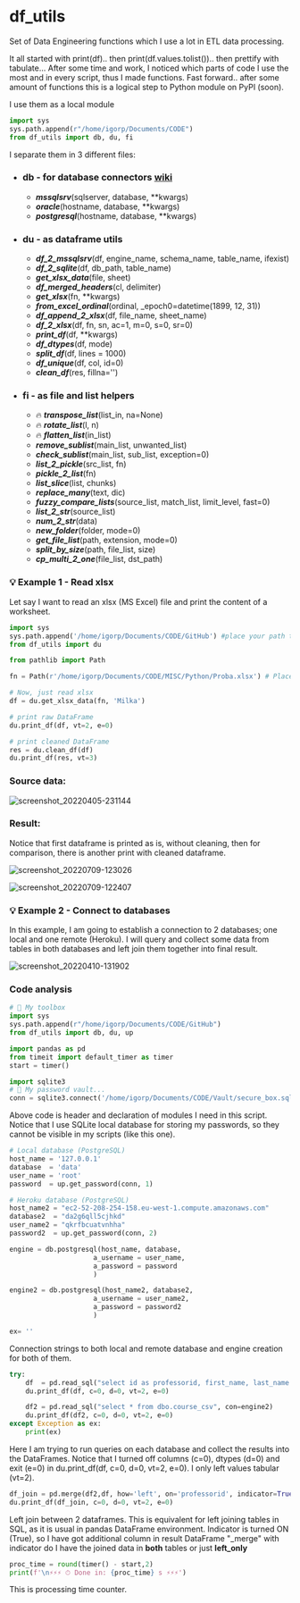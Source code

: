 # df_utils
Set of Data Engineering functions which I use a lot in ETL data processing.

It all started with print(df).. then print(df.values.tolist()).. then prettify with tabulate...
After some time and work, I noticed which parts of code I use the most and in every script, thus I made functions.
Fast forward.. after some amount of functions this is a logical step to Python module on PyPI (soon).

I use them as a local module

```python
import sys
sys.path.append(r"/home/igorp/Documents/CODE")
from df_utils import db, du, fi
```

I separate them in 3 different files: 
* ### **db** - for database connectors [wiki](https://github.com/igorp74/df_utils/wiki#db---for-database-connectors)
  * ***mssqlsrv***(sqlserver, database, **kwargs)
  * ***oracle***(hostname, database, **kwargs)
  * ***postgresql***(hostname, database, **kwargs)
* ### **du** - as dataframe utils
  * ***df_2_mssqlsrv***(df, engine_name, schema_name, table_name, ifexist)
  * ***df_2_sqlite***(df, db_path, table_name)
  * ***get_xlsx_data***(file, sheet)
  * ***df_merged_headers***(cl, delimiter)
  * ***get_xlsx***(fn, **kwargs)
  * ***from_excel_ordinal***(ordinal, _epoch0=datetime(1899, 12, 31))
  * ***df_append_2_xlsx***(df, file_name, sheet_name)
  * ***df_2_xlsx***(df, fn, sn, ac=1, m=0, s=0, sr=0)
  * ***print_df***(df, **kwargs)
  * ***df_dtypes***(df, mode)
  * ***split_df***(df, lines = 1000)
  * ***df_unique***(df, col, id=0)
  * ***clean_df***(res, fillna='')
* ### **fi** - as file and list helpers
  * 🔥 ***transpose_list***(list_in, na=None)
  * 🔥 ***rotate_list***(l, n)
  * 🔥 ***flatten_list***(in_list)
  * ***remove_sublist***(main_list, unwanted_list)
  * ***check_sublist***(main_list, sub_list, exception=0)
  * ***list_2_pickle***(src_list, fn)
  * ***pickle_2_list***(fn)
  * ***list_slice***(list, chunks)
  * ***replace_many***(text, dic)
  * ***fuzzy_compare_lists***(source_list, match_list, limit_level, fast=0)
  * ***list_2_str***(source_list)
  * ***num_2_str***(data)
  * ***new_folder***(folder, mode=0)
  * ***get_file_list***(path, extension, mode=0)
  * ***split_by_size***(path, file_list, size)
  * ***cp_multi_2_one***(file_list, dst_path)

### 💡 Example 1 - Read xlsx
Let say I want to read an xlsx (MS Excel) file and print the content of a worksheet.

```python
import sys
sys.path.append('/home/igorp/Documents/CODE/GitHub') #place your path to the df_utils folder
from df_utils import du

from pathlib import Path

fn = Path(r'/home/igorp/Documents/CODE/MISC/Python/Proba.xlsx') # Place your path to the source xlsx file

# Now, just read xlsx
df = du.get_xlsx_data(fn, 'Milka')

# print raw DataFrame
du.print_df(df, vt=2, e=0)

# print cleaned DataFrame
res = du.clean_df(df)
du.print_df(res, vt=3)
```

### Source data:
![screenshot_20220405-231144](https://user-images.githubusercontent.com/17882375/161851292-3b150ef1-f5bd-4777-83e5-7d0e0aed2146.png)

### Result:
Notice that first dataframe is printed as is, without cleaning, then for comparison, there is another print with cleaned dataframe.

![screenshot_20220709-123026](https://user-images.githubusercontent.com/17882375/178103780-cd4df4ba-0731-415f-a9a1-5b859fa054eb.png)

![screenshot_20220709-122407](https://user-images.githubusercontent.com/17882375/178103601-c4d39e83-15a6-4f50-8113-90dfbbe24440.png)

### 💡 Example 2 - Connect to databases
In this example, I am going to establish a connection to 2 databases; one local and one remote (Heroku).
I will query and collect some data from tables in both databases and left join them together into final result.

![screenshot_20220410-131902](https://user-images.githubusercontent.com/17882375/162615872-71bcdf4f-6fa9-4a4d-86de-e911a1cbf9cd.png)

### Code analysis

```python
# 🧰 My toolbox
import sys
sys.path.append(r"/home/igorp/Documents/CODE/GitHub")
from df_utils import db, du, up

import pandas as pd
from timeit import default_timer as timer
start = timer()

import sqlite3
# 🔑 My password vault...
conn = sqlite3.connect('/home/igorp/Documents/CODE/Vault/secure_box.sqlite')
```
Above code is header and declaration of modules I need in this script. Notice that I use SQLite local database for storing my passwords, so they cannot be visible in my scripts (like this one).

```python
# Local database (PostgreSQL)
host_name = '127.0.0.1'
database  = 'data'
user_name = 'root'
password  = up.get_password(conn, 1)

# Heroku database (PostgreSQL)
host_name2 = "ec2-52-208-254-158.eu-west-1.compute.amazonaws.com"
database2  = "da2g6qll5cjhkd"
user_name2 = "qkrfbcuatvnhha"
password2  = up.get_password(conn, 2)

engine = db.postgresql(host_name, database,
                     a_username = user_name,
                     a_password = password
                     )

engine2 = db.postgresql(host_name2, database2,
                     a_username = user_name2,
                     a_password = password2
                     )

ex= ''
```
Connection strings to both local and remote database and engine creation for both of them.

```python
try:
    df  = pd.read_sql("select id as professorid, first_name, last_name from dbo.professor_csv", con=engine)
    du.print_df(df, c=0, d=0, vt=2, e=0)

    df2 = pd.read_sql("select * from dbo.course_csv", con=engine2)
    du.print_df(df2, c=0, d=0, vt=2, e=0)
except Exception as ex:
    print(ex)
```
Here I am trying to run queries on each database and collect the results into the DataFrames.
Notice that I turned off columns (c=0), dtypes (d=0) and exit (e=0) 
in du.print_df(df, c=0, d=0, vt=2, e=0). I only left values tabular (vt=2).

```python
df_join = pd.merge(df2,df, how='left', on='professorid', indicator=True)
du.print_df(df_join, c=0, d=0, vt=2, e=0)
```
Left join between 2 dataframes. This is equivalent for left joining tables in SQL, as it is usual in pandas DataFrame environment. Indicator is turned ON (True), so I have got additional column in result DataFrame "_merge" with indicator do I have the joined data in **both** tables or just **left_only**

```python
proc_time = round(timer() - start,2)
print(f'\n⚡⚡⚡ ⏱ Done in: {proc_time} s ⚡⚡⚡')
```
This is processing time counter.
